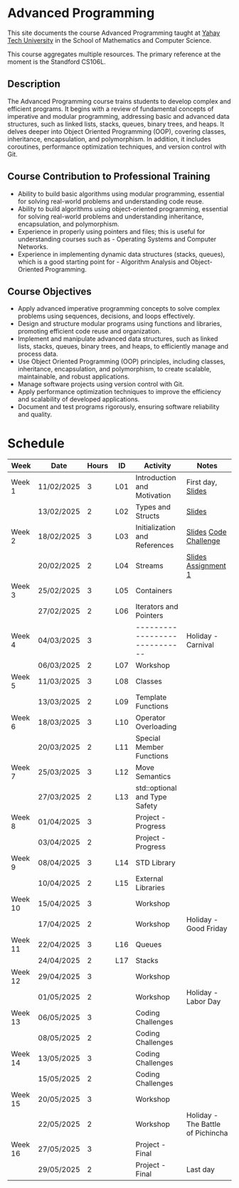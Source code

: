 # Advanced Programming

This site documents the course Advanced Programming taught at [Yahay Tech University](https://yachaytech.edu.ec/) in the School of Mathematics and Computer Science.

This course aggregates multiple resources. The primary reference at the moment is the Standford CS106L.

## Description
The Advanced Programming course trains students to develop complex and efficient programs. It begins with a review of fundamental concepts of imperative and modular programming, addressing basic and advanced data structures, such as linked lists, stacks, queues, binary trees, and heaps.  It delves deeper into Object Oriented Programming (OOP), covering classes, inheritance, encapsulation, and polymorphism. In addition, it includes coroutines, performance optimization techniques, and version control with Git.

## Course Contribution to Professional Training

- Ability to build basic algorithms using modular programming, essential for solving real-world problems and understanding code reuse. 
- Ability to build algorithms using object-oriented programming, essential for solving real-world problems and understanding inheritance, encapsulation, and polymorphism.  
- Experience in properly using pointers and files; this is useful for understanding courses such as - Operating Systems and Computer Networks. 
- Experience in implementing dynamic data structures (stacks, queues), which is a good starting point for - Algorithm Analysis and Object-Oriented Programming.

## Course Objectives

- Apply advanced imperative programming concepts to solve complex problems using sequences, decisions, and loops effectively. 
- Design and structure modular programs using functions and libraries, promoting efficient code reuse and organization. 
- Implement and manipulate advanced data structures, such as linked lists, stacks, queues, binary trees, and heaps, to efficiently manage and process data. 
- Use Object Oriented Programming (OOP) principles, including classes, inheritance, encapsulation, and polymorphism, to create scalable, maintainable, and robust applications. 
- Manage software projects using version control with Git. 
- Apply performance optimization techniques to improve the efficiency and scalability of developed applications. 
- Document and test programs rigorously, ensuring software reliability and quality.

# Schedule

| Week    | Date       | Hours | ID  | Activity                      | Notes                             |
|---------|------------|-------|-----|-------------------------------|-----------------------------------|
| Week 1  | 11/02/2025 |     3 | L01 | Introduction and Motivation   | First day, [Slides](https://web.stanford.edu/class/archive/cs/cs106l/cs106l.1254/lectures/2025Winter-01-Welcome.pdf)                         |
|         | 13/02/2025 |     2 | L02 | Types and Structs             | [Slides](https://office365stanford-my.sharepoint.com/:p:/g/personal/jtrb_stanford_edu/Ed1_mt4JLOtFv66zgOBO-2UBZiiRbMhlM5w6RHmrHppW_w?e=rvTSKB)                                  |
| Week 2  | 18/02/2025 |     3 | L03 | Initialization and References | [Slides](https://web.stanford.edu/class/archive/cs/cs106l/cs106l.1254/lectures/2025Winter-03-Initialization_&_References.pdf) [Code Challenge](code_challenge_l03.md)                                  |
|         | 20/02/2025 |     2 | L04 | Streams                       | [Slides][s4] [Assignment 1][a1]   |
| Week 3  | 25/02/2025 |     3 | L05 | Containers                    |                                   |
|         | 27/02/2025 |     2 | L06 | Iterators and Pointers        |                                   |
| Week 4  | 04/03/2025 |     3 |     | ----------------------------- | Holiday - Carnival                |
|         | 06/03/2025 |     2 | L07 | Workshop                      |                                   |
| Week 5  | 11/03/2025 |     3 | L08 | Classes                       |                                   |
|         | 13/03/2025 |     2 | L09 | Template Functions            |                                   |
| Week 6  | 18/03/2025 |     3 | L10 | Operator Overloading          |                                   |
|         | 20/03/2025 |     2 | L11 | Special Member Functions      |                                   |
| Week 7  | 25/03/2025 |     3 | L12 | Move Semantics                |                                   |
|         | 27/03/2025 |     2 | L13 | std::optional and Type Safety |                                   |
| Week 8  | 01/04/2025 |     3 |     | Project - Progress            |                                   |
|         | 03/04/2025 |     2 |     | Project - Progress            |                                   |
| Week 9  | 08/04/2025 |     3 | L14 | STD Library                   |                                   |
|         | 10/04/2025 |     2 | L15 | External Libraries            |                                   |
| Week 10 | 15/04/2025 |     3 |     | Workshop                      |                                   |
|         | 17/04/2025 |     2 |     | Workshop                      | Holiday - Good Friday             |
| Week 11 | 22/04/2025 |     3 | L16 | Queues                        |                                   |
|         | 24/04/2025 |     2 | L17 | Stacks                        |                                   |
| Week 12 | 29/04/2025 |     3 |     | Workshop                      |                                   |
|         | 01/05/2025 |     2 |     | Workshop                      | Holiday - Labor Day               |
| Week 13 | 06/05/2025 |     3 |     | Coding Challenges             |                                   |
|         | 08/05/2025 |     2 |     | Coding Challenges             |                                   |
| Week 14 | 13/05/2025 |     3 |     | Coding Challenges             |                                   |
|         | 15/05/2025 |     2 |     | Coding Challenges             |                                   |
| Week 15 | 20/05/2025 |     3 |     | Workshop                      |                                   |
|         | 22/05/2025 |     2 |     | Workshop                      | Holiday - The Battle of Pichincha |
| Week 16 | 27/05/2025 |     3 |     | Project - Final               |                                   |
|         | 29/05/2025 |     2 |     | Project - Final               | Last day                          |

[a1]: https://github.com/cs106l/cs106l-assignments/tree/main/assign1
[s4]: https://web.stanford.edu/class/archive/cs/cs106l/cs106l.1254/lectures/2025Winter-04-Streams.pdf